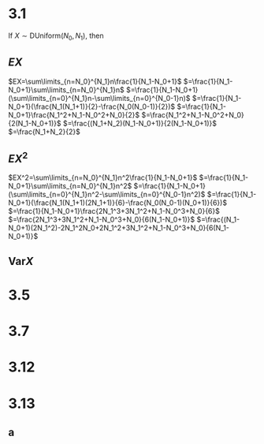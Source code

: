 # 3.1

If $X\sim \text{DUniform}(N_0,N_1)$, then

## $EX$
$EX=\sum\limits_{n=N_0}^{N_1}n\frac{1}{N_1-N_0+1}$
$=\frac{1}{N_1-N_0+1}\sum\limits_{n=N_0}^{N_1}n$
$=\frac{1}{N_1-N_0+1}(\sum\limits_{n=0}^{N_1}n-\sum\limits_{n=0}^{N_0-1}n)$
$=\frac{1}{N_1-N_0+1}(\frac{N_1(N_1+1)}{2}-\frac{N_0(N_0-1)}{2})$
$=\frac{1}{N_1-N_0+1}\frac{N_1^2+N_1-N_0^2+N_0}{2}$
$=\frac{N_1^2+N_1-N_0^2+N_0}{2(N_1-N_0+1)}$
$=\frac{(N_1+N_2)(N_1-N_0+1)}{2(N_1-N_0+1)}$
$=\frac{N_1+N_2}{2}$

## $EX^2$

$EX^2=\sum\limits_{n=N_0}^{N_1}n^2\frac{1}{N_1-N_0+1}$
$=\frac{1}{N_1-N_0+1}\sum\limits_{n=N_0}^{N_1}n^2$
$=\frac{1}{N_1-N_0+1}(\sum\limits_{n=0}^{N_1}n^2-\sum\limits_{n=0}^{N_0-1}n^2)$
$=\frac{1}{N_1-N_0+1}(\frac{N_1(N_1+1)(2N_1+1)}{6}-\frac{N_0(N_0-1)(N_0+1)}{6})$
$=\frac{1}{N_1-N_0+1}\frac{2N_1^3+3N_1^2+N_1-N_0^3+N_0}{6}$
$=\frac{2N_1^3+3N_1^2+N_1-N_0^3+N_0}{6(N_1-N_0+1)}$
$=\frac{(N_1-N_0+1)(2N_1^2)-2N_1^2N_0+2N_1^2+3N_1^2+N_1-N_0^3+N_0}{6(N_1-N_0+1)}$

## $\text{Var}X$



# 3.5

# 3.7

# 3.12

# 3.13
## a